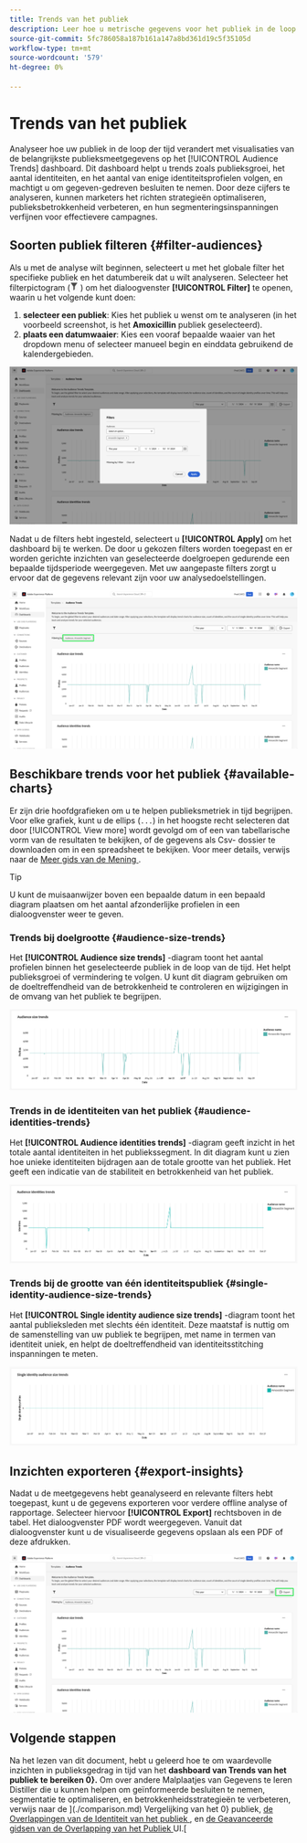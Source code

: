 ```yaml
---
title: Trends van het publiek
description: Leer hoe u metrische gegevens voor het publiek in de loop der tijd kunt bijhouden en analyseren met het dashboard Audience Trends. Stel publieksfilters in, analyseer de grootte en identiteitstendensen en exporteer inzichten voor gegevensgestuurde beslissingen.
source-git-commit: 5fc786058a187b161a147a8bd361d19c5f35105d
workflow-type: tm+mt
source-wordcount: '579'
ht-degree: 0%

---
```


# Trends van het publiek

Analyseer hoe uw publiek in de loop der tijd verandert met visualisaties van de belangrijkste publieksmeetgegevens op het [!UICONTROL Audience Trends] dashboard. Dit dashboard helpt u trends zoals publieksgroei, het aantal identiteiten, en het aantal van enige identiteitsprofielen volgen, en machtigt u om gegeven-gedreven besluiten te nemen. Door deze cijfers te analyseren, kunnen marketers het richten strategieën optimaliseren, publieksbetrokkenheid verbeteren, en hun segmenteringsinspanningen verfijnen voor effectievere campagnes.

## Soorten publiek filteren {#filter-audiences}

Als u met de analyse wilt beginnen, selecteert u met het globale filter het specifieke publiek en het datumbereik dat u wilt analyseren. Selecteer het filterpictogram (![ het filterpictogram.](../../../images/icons/filter-icon-white.png) ) om het dialoogvenster **[!UICONTROL Filter]** te openen, waarin u het volgende kunt doen:

1. **selecteer een publiek**: Kies het publiek u wenst om te analyseren (in het voorbeeld screenshot, is het **Amoxicillin** publiek geselecteerd).
1. **plaats een datumwaaier**: Kies een vooraf bepaalde waaier van het dropdown menu of selecteer manueel begin en einddata gebruikend de kalendergebieden.

![ de dialoog van Filters op het dashboard van de Trends van de Publiek.](../../images/sql-insights-query-pro-mode/templates/audience-trends-filters.png)

Nadat u de filters hebt ingesteld, selecteert u **[!UICONTROL Apply]** om het dashboard bij te werken. De door u gekozen filters worden toegepast en er worden gerichte inzichten van geselecteerde doelgroepen gedurende een bepaalde tijdsperiode weergegeven. Met uw aangepaste filters zorgt u ervoor dat de gegevens relevant zijn voor uw analysedoelstellingen.

![ het dashboard van de Tendens van het publiek met Amoxicilin toegepaste en benadrukte filter van het Segment.](../../images/sql-insights-query-pro-mode/templates/audience-trends-applied-filters.png)

## Beschikbare trends voor het publiek {#available-charts}

Er zijn drie hoofdgrafieken om u te helpen publieksmetriek in tijd begrijpen. Voor elke grafiek, kunt u de ellips (`...`) in het hoogste recht selecteren dat door [!UICONTROL View more] wordt gevolgd om of een van tabellarische vorm van de resultaten te bekijken, of de gegevens als Csv- dossier te downloaden om in een spreadsheet te bekijken. Voor meer details, verwijs naar de [ Meer gids van de Mening ](../view-more.md).

>[!TIP]
>
>U kunt de muisaanwijzer boven een bepaalde datum in een bepaald diagram plaatsen om het aantal afzonderlijke profielen in een dialoogvenster weer te geven.

### Trends bij doelgrootte {#audience-size-trends}

Het **[!UICONTROL Audience size trends]** -diagram toont het aantal profielen binnen het geselecteerde publiek in de loop van de tijd. Het helpt publieksgroei of vermindering te volgen. U kunt dit diagram gebruiken om de doeltreffendheid van de betrokkenheid te controleren en wijzigingen in de omvang van het publiek te begrijpen.

![ de grafiek van de de groottetendensen van de Publiek.](../../images/sql-insights-query-pro-mode/templates/audience-size-trends-chart.png)

### Trends in de identiteiten van het publiek {#audience-identities-trends}

Het **[!UICONTROL Audience identities trends]** -diagram geeft inzicht in het totale aantal identiteiten in het publiekssegment. In dit diagram kunt u zien hoe unieke identiteiten bijdragen aan de totale grootte van het publiek. Het geeft een indicatie van de stabiliteit en betrokkenheid van het publiek.

![ het de trenddiagram van de Identiteit van het publiek.](../../images/sql-insights-query-pro-mode/templates/audience-identities-trends.png)

### Trends bij de grootte van één identiteitspubliek {#single-identity-audience-size-trends}

Het **[!UICONTROL Single identity audience size trends]** -diagram toont het aantal publieksleden met slechts één identiteit. Deze maatstaf is nuttig om de samenstelling van uw publiek te begrijpen, met name in termen van identiteit uniek, en helpt de doeltreffendheid van identiteitsstitching inspanningen te meten.

![ de Enige grafiek van de de tendensen van de het identiteitspubliek.](../../images/sql-insights-query-pro-mode/templates/single-identity-audience-size-trends.png)

## Inzichten exporteren {#export-insights}

Nadat u de meetgegevens hebt geanalyseerd en relevante filters hebt toegepast, kunt u de gegevens exporteren voor verdere offline analyse of rapportage. Selecteer hiervoor **[!UICONTROL Export]** rechtsboven in de tabel. Het dialoogvenster PDF wordt weergegeven. Vanuit dat dialoogvenster kunt u de visualiseerde gegevens opslaan als een PDF of deze afdrukken.

![ het dashboard van de Trends van de Publiek met de Uitvoer benadrukte.](../../images/sql-insights-query-pro-mode/templates/audience-trends-export.png)

## Volgende stappen

Na het lezen van dit document, hebt u geleerd hoe te om waardevolle inzichten in publieksgedrag in tijd van het **dashboard van Trends van het publiek te bereiken 0}.** Om over andere Malplaatjes van Gegevens te leren Distiller die u kunnen helpen om geïnformeerde besluiten te nemen, segmentatie te optimaliseren, en betrokkenheidsstrategieën te verbeteren, verwijs naar de ](./comparison.md) Vergelijking van het 0} publiek, [ de Overlappingen van de Identiteit van het publiek ](./identity-overlaps.md), en [ de Geavanceerde gidsen van de Overlapping van het Publiek ](./overlaps.md) UI.[
